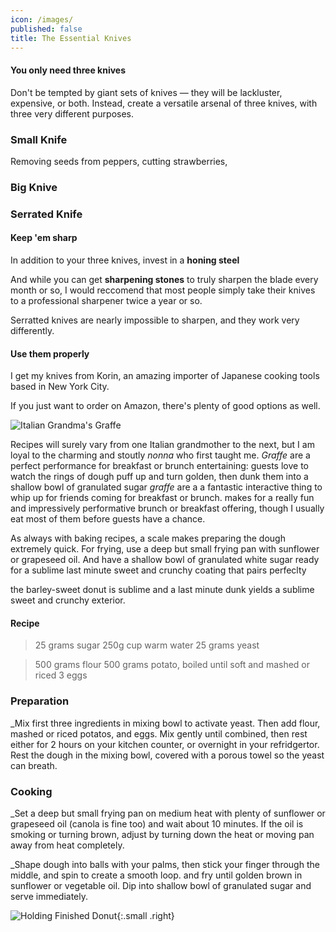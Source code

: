 ```yaml
---
icon: /images/
published: false
title: The Essential Knives
---
```

#### You only need three knives
Don't be tempted by giant sets of knives — they will be lackluster, expensive, or both. Instead, create a versatile arsenal of three knives, with three very different purposes.


### Small Knife
Removing seeds from peppers, cutting strawberries, 

### Big Knive

### Serrated Knife


#### Keep 'em sharp

In addition to your three knives, invest in a **honing steel** 

And while you can get **sharpening stones** to truly sharpen the blade every month or so, I would reccomend that most people simply take their knives to a professional sharpener twice a year or so. 

Serratted knives are nearly impossible to sharpen, and they work very differently. 

#### Use them properly



I get my knives from Korin, an amazing importer of Japanese cooking tools based in New York City. 

If you just want to order on Amazon, there's plenty of good options as well.

![Italian Grandma's Graffe ]({{site.baseurl}}/images/graffe_donuts.JPG)

Recipes will surely vary from one Italian grandmother to the next, but I am loyal to the charming and stoutly _nonna_ who first taught me. _Graffe_ are a perfect performance for breakfast or brunch entertaining: guests love to watch the rings of dough puff up and turn golden, then dunk them into a shallow bowl of granulated sugar  _graffe_ are a a fantastic interactive thing to whip up for friends coming for breakfast or brunch. makes for a really fun and impressively performative brunch or breakfast offering, though I usually eat most of them before guests have a chance.

As always with baking recipes, a scale makes preparing the dough extremely quick. For frying, use a deep but small frying pan with sunflower or grapeseed oil. And have a shallow bowl of granulated white sugar ready for a sublime last minute sweet and crunchy coating that pairs perfeclty 

the barley-sweet donut is sublime  and  a last minute dunk yields a sublime sweet and crunchy exterior. 

#### Recipe

> 25 grams sugar
> 250g cup warm water
> 25 grams yeast

> 500 grams flour
> 500 grams potato, boiled until soft and mashed or riced
> 3 eggs

### Preparation

\_Mix first three ingredients in mixing bowl to activate yeast. Then add flour, mashed or riced potatos, and eggs. Mix gently until combined, then rest either for 2 hours on your kitchen counter, or overnight in your refridgertor. Rest the dough in the mixing bowl, covered with a porous towel so the yeast can breath.

### Cooking

\_Set a deep but small frying pan on medium heat with plenty of sunflower or grapeseed oil (canola is fine too) and wait about 10 minutes. If the oil is smoking or turning brown, adjust by turning down the heat or moving pan away from heat completely.

\_Shape dough into balls with your palms, then stick your finger through the middle, and spin to create a smooth loop. and fry until golden brown in sunflower or vegetable oil. Dip into shallow bowl of granulated sugar and serve immediately.

![Holding Finished Donut]({{site.baseurl}}/https://i1.wp.com/mentecontorta.it/wp-content/uploads/2017/02/graffe-napoletane-8.jpg?resize=1200%2C640&ssl=1){:.small .right}
